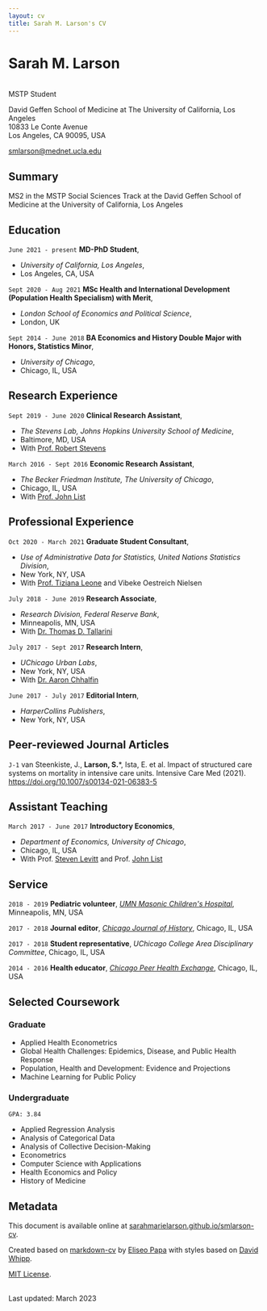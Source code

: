 ```yaml
---
layout: cv
title: Sarah M. Larson's CV
---
```


<!-- Run "jekyll serve" in the terminal to host website. -->
<!-- Then in the browser go to http://127.0.0.1:4000 -->

# Sarah M. Larson
<br/>
MSTP Student

David Geffen School of Medicine at The University of California, Los Angeles<br/>
10833 Le Conte Avenue<br/>
Los Angeles, CA 90095, USA<br/>

<a href="mailto:smlarson@mednet.ucla.edu">smlarson@mednet.ucla.edu</a>

 
<div id="webaddress">
  <!-- <a href="https://sarahmarielarson.com"><i class="fas fa-home"></i> sarahmarielarson.com</a>   -->
    <!-- <a href="https://sarahmarielarson.github.io/smlarson-cv"><i class="fas fa-home"></i> sarahmarielarson.github.io</a>-->
 
  <!-- <a href="https://arcade.cs.jhu.edu/"><i class="fas fa-users"></i> arcade.cs.jhu.edu</a> - -->
  <!-- <a href="https://cirl.lcsr.jhu.edu/"><i class="fas fa-users"></i> cirl.lcsr.jhu.edu</a><br/> 
  <a href="https://scholar.google.com/citations?user=Kdp4a7oAAAAJ&hl=en&oi=sra"><i class="fas fa-graduation-cap"></i> Sarah Larson</a> 
  <a href="https://orcid.org/0000-0002-0461-8938"><i class="ai ai-orcid"></i> 0000-0002-0461-8938</a>   
  <a href="https://www.linkedin.com/in/sarah-larson-024161111/"><i class="fab fa-linkedin"></i> LinkedIn</a>  
  <a href="https://twitter.com/sarahmarlarson"><i class="fab fa-twitter"></i> @sarahmarlarson</a>
  <!--
  <div itemscope itemtype="https://schema.org/Person"><a itemprop="sameAs" content="https://orcid.org/0000-0002-0461-8938" href="https://orcid.org/0000-0002-0461-8938" target="orcid.widget" rel="me noopener noreferrer" style="vertical-align:top;"><img src="https://orcid.org/sites/default/files/images/orcid_16x16.png" style="width:1em;margin-right:.5em;" alt="ORCID iD icon"> 0000-0002-0461-8938</a></div>-->

</div>


## Summary

MS2 in the MSTP Social Sciences Track at the David Geffen School of Medicine at the University of California, Los Angeles


## Education

`June 2021 - present`
**MD-PhD Student**, 
- *University of California, Los Angeles*, 
- Los Angeles, CA, USA

`Sept 2020 - Aug 2021`
**MSc Health and International Development (Population Health Specialism) with Merit**, 
- *London School of Economics and Political Science*, 
- London, UK

`Sept 2014 - June 2018`
**BA Economics and History Double Major with Honors, Statistics Minor**, 
- *University of Chicago*, 
- Chicago, IL, USA




## Research Experience

`Sept 2019 - June 2020`
**Clinical Research Assistant**, 
- *The Stevens Lab, Johns Hopkins University School of Medicine*, 
- Baltimore, MD, USA
- With [Prof. Robert Stevens](https://www.hopkinsmedicine.org/research/labs/robert-stevens-lab)

`March 2016 - Sept 2016`
**Economic Research Assistant**, 
- *The Becker Friedman Institute, The University of Chicago*, 
- Chicago, IL, USA
- With [Prof. John List](https://voices.uchicago.edu/jlist/)



<!-- - Investigated object detection in image-based experiments for condensed matter physics. -->
<!--   - Honors Thesis: "Starting from Scratch: Deep Learning for Novel Scientific Image Analysis" -->
<!--   - Code: [github.com/benjamindkilleen/artifice](https://github.com/benjamindkilleen/artifice) -->
  
 
## Professional Experience

`Oct 2020 - March 2021`
**Graduate Student Consultant**, 
- *Use of Administrative Data for Statistics, United Nations Statistics Division*, 
- New York, NY, USA
- With [Prof. Tiziana Leone](https://www.lse.ac.uk/international-development/people/tiziana-leone) and Vibeke Oestreich Nielsen

`July 2018 - June 2019`
**Research Associate**, 
- *Research Division, Federal Reserve Bank*, 
- Minneapolis, MN, USA
- With [Dr. Thomas D. Tallarini](https://www.minneapolisfed.org/people/thomas-d-tallarini)

`July 2017 - Sept 2017`
**Research Intern**, 
- *UChicago Urban Labs*, 
- New York, NY, USA
- With [Dr. Aaron Chhalfin](http://achalfin.weebly.com/)

`June 2017 - July 2017`
**Editorial Intern**, 
- *HarperCollins Publishers*, 
- New York, NY, USA

<!--
## Selected Honors

`05/2020`
**Best Graduate Project Award**, *[Computer Integrated Surgical Systems and Technology](http://www.cs.jhu.edu/~cis/)* course,
*Johns Hopkins University*, USA.

`04/2020`
[**COVID-19 Dataset Award**](https://www.kaggle.com/data/139140#796870), *Kaggle*.
- For our county-level dataset in [[M-1]](#preprints).

`12/2019`
**Intuitive Surgical [Best Project Award](https://lcsr.jhu.edu/announcements/deep-learning-course-prepares-students-for-success-in-ai-careers/)**,
*[Deep Learning](https://deep.cs.jhu.edu)* course, *Johns Hopkins University*, USA.
- *Project:* *Enriching Unsupervised Feature Learning via Intermediate Subtasks.*
- With [Michael Peven](https://scholar.google.com/citations?user=QQhzlS4AAAAJ&hl=en), Shaoyan Pan,
  and Matthew Pittman.

  -->

<!--
## Publications

My publication list is also available on [Google
Scholar](https://scholar.google.com/citations?user=Kdp4a7oAAAAJ&hl=en&oi=sra). Asterisk (\*) indicates equal
contribution.
-->


## Peer-reviewed Journal Articles

`J-1` 
van Steenkiste, J., **Larson, S.**\*, Ista, E. et al. Impact of structured care systems on mortality in intensive care units. Intensive Care Med (2021). https://doi.org/10.1007/s00134-021-06383-5

<!-- `J-1` 
J. van, **S. Larson**, H. Kwon, C. Paxton, GD Hager. "Good Robot!": Efficient
Reinforcement Learning for Multi-Step Visual Tasks with Sim to Real Transfer. *IEEE Robotics and
Automation Letters*, vol. 5, no. 4, pp. 6724–6731, Oct. 2020. doi:
[10.1109/LRA.2020.3015448](https://dx.doi.org/10.1109/LRA.2020.3015448). -->


<!--
### Peer-reviewed Conference Papers

`C-3`

X. Liu\*, **B. D. Killeen**\*, A. Sinha, M. Ishii, G. Hager, R. Taylor, M. Unberath. Neighborhood
Normalization for Robust Geometric Feature Learning. To appear in *The IEEE/CVF Conference on
Computer Vision and Pattern Recognition*, 2021.

`C-2`
C. Gao, X. Liu, W. Gu, **B. D. Killeen**, M. Armand, R. Taylor, M. Unberath. Generalizing
Spatial Transformers to Projective Geometry with Applications to 2D/3D
Registrationc. *MICCAI*, 2020, [arxiv:2003.10987](https://arxiv.org/abs/2003.10987).

`C-1`
X. Liu, Y. Zhang, **B. Killeen**, M. Ishii, G. Hager, R. Taylor, M. Unberath. Extremely Dense Point
Correspondences using a Learned Feature Descriptor. *Proceedings of the IEEE/CVF Conference on
Computer Vision and Pattern Recognition*, pp. 4847-4856, 2020.

### Preprints

`M-2`
J. Y. Wu\*, **B. D. Killeen**\*, P. Nikutta, M. Thies, A. Zapaishchykova, S. Chakraborty,
M. Unberath. Changes in Reproductive Rate of SARS-CoV-2 Due to Non-pharmaceutical Interventions in
1,417 U.S. Counties. *medRxiv preprint*, Jun. 2020, doi:
[10.1101/2020.05.31.20118687](https://dx.doi.org/10.1101/2020.05.31.20118687).

`M-1`
**B. D. Killeen**\*, J. Y. Wu\*, K. Shah, A. Zapaishchykova, P. Nikutta, A. Tamhane, S. Chakraborty,
J. Wei, T. Gao, M. Thies, M. Unberath. A County-level Dataset for Informing the United States’
Response to COVID-19. *arXiv preprint*, 2020, [arXiv:2004.00756](http://arxiv.org/abs/2004.00756).

### Patents

`P-1` G. W. Burr and **B. D. Killeen**. 2020. Efficient Processing of Convolutional Neural Network
Layers Using Analog-memory-based Hardware. 20200117986, filed March 25, 2019, and issued April
16, 2020, [uspto.report/patent/app/20200117986](https://uspto.report/patent/app/20200117986).

## Selected Press

`2020` 
Dziarkach, Andrei. **"Details with Andrei Dziarkach."** *Voice of America*. November 21, 2020
Accessed November 26, 2020. [golosameriki.com/a/detali/5671254.html](https://www.golosameriki.com/a/detali/5671254.html).

BBC. **"Dog Training Technique Helps Robot Learn and Other News."** *BBC News*. October
30, 2020. Accessed October 31, 2020. [bbc.com/news/av/technology-54645279](https://www.bbc.com/news/av/technology-54645279).
-->
<!-- Rosso, Cami. **"New AI Trains Robots like Dogs."** *Psychology Today*. October 28, 2020. Accessed -->
<!-- October 28, 2020. -->
<!-- [psychologytoday.com/us/blog/the-future-brain/202010/new-ai-trains-robots-dogs](https://www.psychologytoday.com/us/blog/the-future-brain/202010/new-ai-trains-robots-dogs). -->

<!-- Heater, Brian. **"Teaching Robots through Positive Reinforcement."** *TechCrunch*. October -->
<!-- 26, 2020. Accessed October -->
<!-- 28, 2020. [techcrunch.com/2020/10/26/teaching-robots-through-positive-reinforcement/](https://techcrunch.com/2020/10/26/teaching-robots-through-positive-reinforcement/). -->
<!--
Rosen, Jill. **"Dog Training Methods Help JHU Teach Robots to Learn New Tricks."** The Johns
Hopkins University Hub. The Johns Hopkins University, October
26, 2020. [hub.jhu.edu/2020/10/26/positive-reinforcementfor-robots](https://hub.jhu.edu/2020/10/26/positive-reinforcementfor-robots/).

## Teaching
-->
<!-- Links: <i class="fas fa-home"></i> = course homepage, <i class="fab fa-github"></i> = GitHub page, <i class="fab fa-youtube"></i> = course YouTube channel -->

## Assistant Teaching

`March 2017 - June 2017`
 **Introductory Economics**, 
 - *Department of Economics, University of Chicago*, 
 - Chicago, IL, USA
 - With Prof. [Steven Levitt](https://voices.uchicago.edu/levitt/) and Prof. [John List](https://voices.uchicago.edu/jlist/)
<!-- - Wrote supplementary course material and held weekly lab sessions. -->
<!-- &nbsp;&nbsp;&nbsp;&nbsp; -->
<!-- <a href="https://github.com/benjamindkilleen/lsda"><i class="fab fa-github"></i></a> -->


<!--### Grading-->

<!-- `01/2019 - 08/2019` -->
<!-- *Department of Computer Science, University of Chicago*, Chicago, IL, USA -->
<!-- - \- **Scientific Visualization** -->
<!-- - \- **Introduction to Computer Science I** -->
<!-- - \- **Introduction to Computer Science II** -->


<!-- ## Supervision -->

<!-- `01/2021 - present` -->
<!-- - **Max Judish**, *Johns Hopkins University*, Baltimore, MD, USA. -->

<!-- `08/2020 - present` -->
<!-- - **Shreya Chakraborty**, *Johns Hopkins University*, Baltimore, MD, USA. -->

<!-- `12/2019 - 03/2020` -->
<!-- - **Philipp Nikutta**, *Johns Hopkins University*, Baltimore, MD, USA. -->

## Service

`2018 - 2019`
**Pediatric volunteer**, [*UMN Masonic Children's Hospital*](https://www.mhealth.org/childrens), Minneapolis, MN, USA

`2017 - 2018`
**Journal editor**, [*Chicago Journal of History*](https://cjh.uchicago.edu/), Chicago, IL, USA

`2017 - 2018`
**Student representative**, *UChicago College Area Disciplinary Committee*, Chicago, IL, USA

`2014 - 2016`
**Health educator**, [*Chicago Peer Health Exchange*](https://www.peerhealthexchange.org/communities/chicago), Chicago, IL, USA

<!-- `2019` -->
<!-- **Volunteer Instructor**, [*CompileHer*](https://compileher.com/), Chicago, IL, USA. -->

<!-- ### Peer Review -->

<!-- `2021` -->
<!-- <\!-- - \- IEEE International Conference on Computer Vision (ICCV) -\-> -->
<!-- - \- IEEE/CVF Conference on Computer Vision and Pattern Recognition (CVPR) -->

<!-- `2020` -->
<!-- - \- Nature Scientific Data -->

## Selected Coursework

### Graduate

- Applied Health Econometrics
- Global Health Challenges: Epidemics, Disease, and Public Health Response
- Population, Health and Development: Evidence and Projections
- Machine Learning for Public Policy 
<!-- - Nonlinear Optimization II -->
<!-- - Computer Integrated Surgery II -->
<!-- - Computer Integrated Surgery I  -->
<!-- - Deep Learning -->

### Undergraduate

`GPA: 3.84`
- Applied Regression Analysis 
- Analysis of Categorical Data
- Analysis of Collective Decision-Making
- Econometrics
- Computer Science with Applications
- Health Economics and Policy
- History of Medicine
<!-- - Scientific Visualization -->
<!-- - Programming Languages -->
<!-- - Networks and Distributed Systems -->
<!-- - Quantum Mechanics I \& II -->
<!-- - Intermediate Mechanics -->
<!-- - Electronics -->
<!-- - [Wizards](https://benjamindkilleen.com/posts/2020/10/how-to-hold-office-hours/) -->

<!-- \*Graduate level. -->

<!-- ## Projects -->

<!-- ## Memberships -->

<!-- `2020 - present` -->
<!-- - IEEE Graduate Student Member -->

<!-- ## Extracurricular

I am also an artist! Check out my work: [sarahmarielarson.com/artwork](https://sarahmarielarson.com/artwork) -->

## Metadata

This document is available online at [sarahmarielarson.github.io/smlarson-cv](https://sarahmarielarson.github.io/smlarson-cv/).
<!-- - \- as a PDF: [sarahmarielarson.com/files/smlarson-cv.pdf](https://sarahmarielarson.com/files/smlarson-cv.pdf). -->

Created based on [markdown-cv](https://github.com/elipapa/markdown-cv) by
[Eliseo Papa](https://elipapa.github.io/) with styles based on
[David Whipp](https://davewhipp.github.io).  

[MIT License](https://opensource.org/licenses/MIT).

<br/>Last updated: March 2023<br/><br/>

